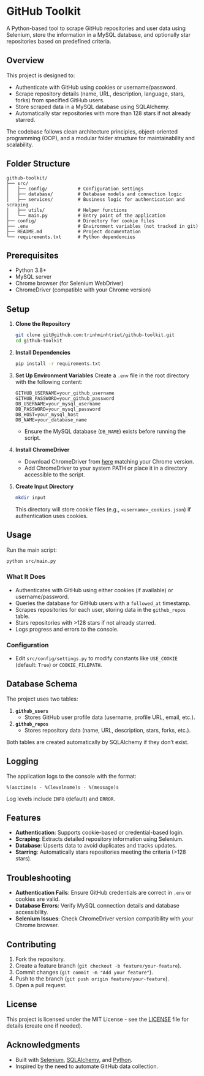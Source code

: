 # GitHub Toolkit

A Python-based tool to scrape GitHub repositories and user data using Selenium, store the information in a MySQL database, and optionally star repositories based on predefined criteria.

## Overview

This project is designed to:
- Authenticate with GitHub using cookies or username/password.
- Scrape repository details (name, URL, description, language, stars, forks) from specified GitHub users.
- Store scraped data in a MySQL database using SQLAlchemy.
- Automatically star repositories with more than 128 stars if not already starred.

The codebase follows clean architecture principles, object-oriented programming (OOP), and a modular folder structure for maintainability and scalability.

## Folder Structure

```
github-toolkit/
├── src/
│   ├── config/           # Configuration settings
│   ├── database/         # Database models and connection logic
│   ├── services/         # Business logic for authentication and scraping
│   ├── utils/            # Helper functions
│   └── main.py           # Entry point of the application
├── config/               # Directory for cookie files
├── .env                  # Environment variables (not tracked in git)
├── README.md             # Project documentation
└── requirements.txt      # Python dependencies
```

## Prerequisites

- Python 3.8+
- MySQL server
- Chrome browser (for Selenium WebDriver)
- ChromeDriver (compatible with your Chrome version)

## Setup

1. **Clone the Repository**
   ```bash
   git clone git@github.com:trinhminhtriet/github-toolkit.git
   cd github-toolkit
   ```

2. **Install Dependencies**
   ```bash
   pip install -r requirements.txt
   ```

3. **Set Up Environment Variables**
   Create a `.env` file in the root directory with the following content:
   ```
   GITHUB_USERNAME=your_github_username
   GITHUB_PASSWORD=your_github_password
   DB_USERNAME=your_mysql_username
   DB_PASSWORD=your_mysql_password
   DB_HOST=your_mysql_host
   DB_NAME=your_database_name
   ```
   - Ensure the MySQL database (`DB_NAME`) exists before running the script.

4. **Install ChromeDriver**
   - Download ChromeDriver from [here](https://chromedriver.chromium.org/downloads) matching your Chrome version.
   - Add ChromeDriver to your system PATH or place it in a directory accessible to the script.

5. **Create Input Directory**
   ```bash
   mkdir input
   ```
   This directory will store cookie files (e.g., `<username>_cookies.json`) if authentication uses cookies.

## Usage

Run the main script:
```bash
python src/main.py
```

### What It Does
- Authenticates with GitHub using either cookies (if available) or username/password.
- Queries the database for GitHub users with a `followed_at` timestamp.
- Scrapes repositories for each user, storing data in the `github_repos` table.
- Stars repositories with >128 stars if not already starred.
- Logs progress and errors to the console.

### Configuration
- Edit `src/config/settings.py` to modify constants like `USE_COOKIE` (default: `True`) or `COOKIE_FILEPATH`.

## Database Schema

The project uses two tables:
1. **`github_users`**
   - Stores GitHub user profile data (username, profile URL, email, etc.).
2. **`github_repos`**
   - Stores repository data (name, URL, description, stars, forks, etc.).

Both tables are created automatically by SQLAlchemy if they don’t exist.

## Logging

The application logs to the console with the format:
```
%(asctime)s - %(levelname)s - %(message)s
```
Log levels include `INFO` (default) and `ERROR`.

## Features

- **Authentication**: Supports cookie-based or credential-based login.
- **Scraping**: Extracts detailed repository information using Selenium.
- **Database**: Upserts data to avoid duplicates and tracks updates.
- **Starring**: Automatically stars repositories meeting the criteria (>128 stars).

## Troubleshooting

- **Authentication Fails**: Ensure GitHub credentials are correct in `.env` or cookies are valid.
- **Database Errors**: Verify MySQL connection details and database accessibility.
- **Selenium Issues**: Check ChromeDriver version compatibility with your Chrome browser.

## Contributing

1. Fork the repository.
2. Create a feature branch (`git checkout -b feature/your-feature`).
3. Commit changes (`git commit -m "Add your feature"`).
4. Push to the branch (`git push origin feature/your-feature`).
5. Open a pull request.

## License

This project is licensed under the MIT License - see the [LICENSE](LICENSE) file for details (create one if needed).

## Acknowledgments

- Built with [Selenium](https://www.selenium.dev/), [SQLAlchemy](https://www.sqlalchemy.org/), and [Python](https://www.python.org/).
- Inspired by the need to automate GitHub data collection.